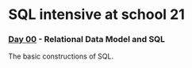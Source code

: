 # SQL intensive at school 21
###  [Day 00](hhttps://github.com/elenmurnina/piscine_sql/tree/master/day00) - Relational Data Model and SQL
The basic constructions of SQL.
